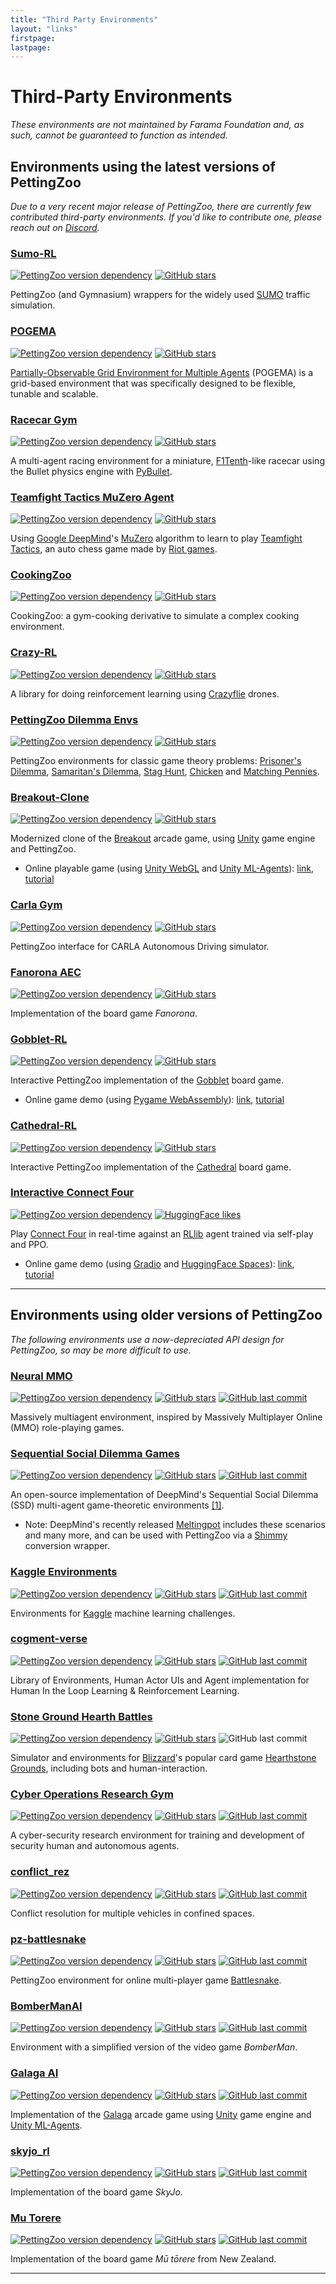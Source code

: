 ```yaml
---
title: "Third Party Environments"
layout: "links"
firstpage:
lastpage:
---
```


# Third-Party Environments

*These environments are not maintained by Farama Foundation and, as such, cannot be guaranteed to function as intended.*

## Environments using the latest versions of PettingZoo
*Due to a very recent major release of PettingZoo, there are currently few contributed third-party environments. If you'd like to contribute one, please reach out on [Discord](https://discord.gg/nHg2JRN489).*

### [Sumo-RL](https://github.com/LucasAlegre/sumo-rl)

[![PettingZoo version dependency](https://img.shields.io/badge/PettingZoo-v1.22.2-blue)]()
[![GitHub stars](https://img.shields.io/github/stars/LucasAlegre/sumo-rl)]()

PettingZoo (and Gymnasium) wrappers for the widely used [SUMO](https://github.com/eclipse/sumo) traffic simulation.


### [POGEMA](https://github.com/AIRI-Institute/pogema)

[![PettingZoo version dependency](https://img.shields.io/badge/PettingZoo-v1.22.3-blue)]()
[![GitHub stars](https://img.shields.io/github/stars/AIRI-Institute/pogema)]()

[Partially-Observable Grid Environment for Multiple Agents](https://github.com/AIRI-Institute/pogema) (POGEMA) is a grid-based environment that was specifically designed to be flexible, tunable and scalable.


### [Racecar Gym](https://github.com/axelbr/racecar_gym)

[![PettingZoo version dependency](https://img.shields.io/badge/PettingZoo-v1.22.4-blue)]()
[![GitHub stars](https://img.shields.io/github/stars/axelbr/racecar_gym)]()

A multi-agent racing environment for a miniature, [F1Tenth](https://f1tenth.org/)-like racecar using the Bullet physics engine with [PyBullet](https://github.com/bulletphysics/bullet3).


### [Teamfight Tactics MuZero Agent](https://github.com/silverlight6/TFTMuZeroAgent)

[![PettingZoo version dependency](https://img.shields.io/badge/PettingZoo-v1.22.3-blue)]()
[![GitHub stars](https://img.shields.io/github/stars/silverlight6/TFTMuZeroAgent)]()

Using [Google DeepMind](https://www.deepmind.com/)'s [MuZero](https://en.wikipedia.org/wiki/MuZero) algorithm to learn to play [Teamfight Tactics](https://teamfighttactics.leagueoflegends.com/en-us/), an auto chess game made by [Riot games](https://www.riotgames.com/en).

### [CookingZoo](https://github.com/DavidRother/gym-cooking)

[![PettingZoo version dependency](https://img.shields.io/badge/PettingZoo-v1.23.0-blue)]()
[![GitHub stars](https://img.shields.io/github/stars/DavidRother/gym-cooking)]()

CookingZoo: a gym-cooking derivative to simulate a complex cooking environment.

### [Crazy-RL](https://github.com/ffelten/CrazyRL)

[![PettingZoo version dependency](https://img.shields.io/badge/PettingZoo-v1.22.3-blue)]()
[![GitHub stars](https://img.shields.io/github/stars/ffelten/CrazyRL)]()

A library for doing reinforcement learning using [Crazyflie](https://www.bitcraze.io/products/crazyflie-2-1/) drones.


### [PettingZoo Dilemma Envs](https://github.com/tianyu-z/pettingzoo_dilemma_envs)

[![PettingZoo version dependency](https://img.shields.io/badge/PettingZoo-v1.22.3-blue)]()
[![GitHub stars](https://img.shields.io/github/stars/tianyu-z/pettingzoo_dilemma_envs)]()

PettingZoo environments for classic game theory problems: [Prisoner's Dilemma](https://en.wikipedia.org/wiki/Prisoner%27s_dilemma), [Samaritan's Dilemma](https://en.wikipedia.org/wiki/Samaritan%27s_dilemma), [Stag Hunt](https://en.wikipedia.org/wiki/Stag_hunt), [Chicken](https://en.wikipedia.org/wiki/Chicken_(game)) and [Matching Pennies](https://en.wikipedia.org/wiki/Matching_pennies).


### [Breakout-Clone](https://github.com/SethCram/Breakout-Clone)

[![PettingZoo version dependency](https://img.shields.io/badge/PettingZoo-v1.22.1-blue)]()
[![GitHub stars](https://img.shields.io/github/stars/SethCram/Breakout-Clone)]()

Modernized clone of the [Breakout](https://en.wikipedia.org/wiki/Breakout_(video_game)) arcade game, using [Unity](https://unity.com/) game engine and PettingZoo.
* Online playable game (using [Unity WebGL](https://docs.unity3d.com/2020.1/Documentation/Manual/webgl-gettingstarted.html) and [Unity ML-Agents](https://unity.com/products/machine-learning-agents)): [link](https://sethcram.weebly.com/breakout-clone.html), [tutorial](https://www.youtube.com/watch?v=zPFU30tbyKs)

### [Carla Gym](https://github.com/johnMinelli/carla-gym/)

[![PettingZoo version dependency](https://img.shields.io/badge/PettingZoo-v1.23.0-blue)]()
[![GitHub stars](https://img.shields.io/github/stars/johnMinelli/carla-gym)]()

PettingZoo interface for CARLA Autonomous Driving simulator.

### [Fanorona AEC](https://github.com/AbhijeetKrishnan/fanorona-aec)
[![PettingZoo version dependency](https://img.shields.io/badge/PettingZoo-v1.23.1-blue)]()
[![GitHub stars](https://img.shields.io/github/stars/AbhijeetKrishnan/fanorona-aec)]()

Implementation of the board game *Fanorona*.

### [Gobblet-RL](https://github.com/elliottower/gobblet-rl)

[![PettingZoo version dependency](https://img.shields.io/badge/PettingZoo-v1.22.3-blue)]()
[![GitHub stars](https://img.shields.io/github/stars/elliottower/gobblet-rl)]()

Interactive PettingZoo implementation of the [Gobblet](https://en.wikipedia.org/wiki/Gobblet) board game.
* Online game demo (using [Pygame WebAssembly](https://github.com/pygame-web)): [link](https://elliottower.github.io/gobblet-rl/), [tutorial](https://github.com/elliottower/gobblet-rl/blob/main/tutorials/WebAssembly/web_assembly.md)

### [Cathedral-RL](https://github.com/elliottower/cathedral-rl)

[![PettingZoo version dependency](https://img.shields.io/badge/PettingZoo-v1.22.3-blue)]()
[![GitHub stars](https://img.shields.io/github/stars/elliottower/cathedral-rl)]()

Interactive PettingZoo implementation of the [Cathedral](https://en.wikipedia.org/wiki/Cathedral_(board_game)) board game.

### [Interactive Connect Four](https://huggingface.co/spaces/ClementBM/connectfour)
[![PettingZoo version dependency](https://img.shields.io/badge/PettingZoo-v1.22.4-blue)]()
[![HuggingFace likes](https://img.shields.io/badge/stars-_2-blue)]()

 Play [Connect Four](/environments/classic/connect_four/) in real-time against an [RLlib](https://docs.ray.io/en/latest/rllib/index.html) agent trained via self-play and PPO.
* Online game demo (using [Gradio](https://www.gradio.app/) and [HuggingFace Spaces](https://huggingface.co/docs/hub/spaces-overview)): [link](https://huggingface.co/spaces/ClementBM/connectfour), [tutorial](https://clementbm.github.io/project/2023/03/29/reinforcement-learning-connect-four-rllib.html)



___

## Environments using older versions of PettingZoo
*The following environments use a now-depreciated API design for PettingZoo, so may be more difficult to use.*

### [Neural MMO](https://github.com/jsuarez5341/neural-mmo)

[![PettingZoo version dependency](https://img.shields.io/badge/PettingZoo-v1.19.0-red)]()
[![GitHub stars](https://img.shields.io/github/stars/jsuarez5341/neural-mmo)]()
[![GitHub last commit](https://img.shields.io/github/last-commit/jsuarez5341/neural-mmo)]()

Massively multiagent environment, inspired by Massively Multiplayer Online (MMO) role-playing games.


### [Sequential Social Dilemma Games](https://github.com/eugenevinitsky/sequential_social_dilemma_games)

[![PettingZoo version dependency](https://img.shields.io/badge/PettingZoo-v1.13.1-red)]()
[![GitHub stars](https://img.shields.io/github/stars/eugenevinitsky/sequential_social_dilemma_games)]()
[![GitHub last commit](https://img.shields.io/github/last-commit/eugenevinitsky/sequential_social_dilemma_games)]()

An open-source implementation of DeepMind's Sequential Social Dilemma (SSD) multi-agent game-theoretic environments [[1]](https://arxiv.org/abs/1702.03037).
* Note: DeepMind's recently released [Meltingpot](https://github.com/deepmind/meltingpot) includes these scenarios and many more, and can be used with PettingZoo via a [Shimmy](http://shimmy.farama.org/) conversion wrapper.


### [Kaggle Environments](https://github.com/Kaggle/kaggle-environments)

[![PettingZoo version dependency](https://img.shields.io/badge/PettingZoo-v1.12.0-red)]()
[![GitHub stars](https://img.shields.io/github/stars/Kaggle/kaggle-environments)]()
[![GitHub last commit](https://img.shields.io/github/last-commit/Kaggle/kaggle-environments)]()

Environments for [Kaggle](https://www.kaggle.com/) machine learning challenges.


### [cogment-verse](https://github.com/cogment/cogment-verse)

[![PettingZoo version dependency](https://img.shields.io/badge/PettingZoo-v1.18.0-red)]()
[![GitHub stars](https://img.shields.io/github/stars/cogment/cogment-verse)]()
[![GitHub last commit](https://img.shields.io/github/last-commit/cogment/cogment-verse)]()

Library of Environments, Human Actor UIs and Agent implementation for Human In the Loop Learning & Reinforcement Learning.


### [Stone Ground Hearth Battles](https://github.com/JDBumgardner/stone_ground_hearth_battles)

[![PettingZoo version dependency](https://img.shields.io/badge/PettingZoo-v1.4.0-red)]()
[![GitHub stars](https://img.shields.io/github/stars/JDBumgardner/stone_ground_hearth_battles)]()
![GitHub last commit](https://img.shields.io/github/last-commit/JDBumgardner/stone_ground_hearth_battles)

Simulator and environments for [Blizzard](https://www.blizzard.com/en-us/)'s popular card game [Hearthstone Grounds](https://hearthstone.blizzard.com/en-us/battlegrounds/), including bots and human-interaction.


### [Cyber Operations Research Gym](https://github.com/cage-challenge/CybORG)

[![PettingZoo version dependency](https://img.shields.io/badge/PettingZoo-v1.19.2-red)]()
[![GitHub stars](https://img.shields.io/github/stars/cage-challenge/CybORG)]()
[![GitHub last commit](https://img.shields.io/github/last-commit/cage-challenge/CybORG)]()

A cyber-security research environment for training and development of security human and autonomous agents.


### [conflict_rez](https://github.com/XuShenLZ/conflict_rez)

[![PettingZoo version dependency](https://img.shields.io/badge/PettingZoo-v1.19.0-red)]()
[![GitHub stars](https://img.shields.io/github/stars/XuShenLZ/conflict_rez)]()
[![GitHub last commit](https://img.shields.io/github/last-commit/XuShenLZ/conflict_rez)]()

Conflict resolution for multiple vehicles in confined spaces.


### [pz-battlesnake](https://github.com/DaBultz/pz-battlesnake)

[![PettingZoo version dependency](https://img.shields.io/badge/PettingZoo-v1.19.0-red)]()
[![GitHub stars](https://img.shields.io/github/stars/DaBultz/pz-battlesnake)]()
[![GitHub last commit](https://img.shields.io/github/last-commit/DaBultz/pz-battlesnake)]()

PettingZoo environment for online multi-player game [Battlesnake](https://play.battlesnake.com/).


### [BomberManAI](https://github.com/NaIwo/BomberManAI)

[![PettingZoo version dependency](https://img.shields.io/badge/PettingZoo-v1.16.0-red)]()
[![GitHub stars](https://img.shields.io/github/stars/NaIwo/BomberManAI)]()
[![GitHub last commit](https://img.shields.io/github/last-commit/NaIwo/BomberManAI)]()

Environment with a simplified version of the video game *BomberMan*.

### [Galaga AI](https://github.com/SonicKurt/Galaga-AI)

[![PettingZoo version dependency](https://img.shields.io/badge/PettingZoo-v1.15.0-red)]()
[![GitHub stars](https://img.shields.io/github/stars/SonicKurt/Galaga-AI)]()
[![GitHub last commit](https://img.shields.io/github/last-commit/SonicKurt/Galaga-AI)]()

Implementation of the [Galaga](https://en.wikipedia.org/wiki/Galaga) arcade game using [Unity](https://unity.com/) game engine and [Unity ML-Agents](https://unity.com/products/machine-learning-agents).


### [skyjo_rl](https://github.com/michaelfeil/skyjo_rl)

[![PettingZoo version dependency](https://img.shields.io/badge/PettingZoo-v1.14.0-red)]()
[![GitHub stars](https://img.shields.io/github/stars/michaelfeil/skyjo_rl)]()
[![GitHub last commit](https://img.shields.io/github/last-commit/michaelfeil/skyjo_rl)]()

Implementation of the board game *SkyJo*.


### [Mu Torere](https://github.com/Aroksak/MuTorere)

[![PettingZoo version dependency](https://img.shields.io/badge/PettingZoo-v1.14.0-red)]()
[![GitHub stars](https://img.shields.io/github/stars/Aroksak/MuTorere)]()
[![GitHub last commit](https://img.shields.io/github/last-commit/DaBultz/pz-battlesnake)]()

Implementation of the board game *Mū tōrere* from New Zealand.


___

[//]: # (https://github.com/quantumiracle/MARS: WIP, not released yet )

[//]: # (## StarCraft Multi-Agent Challenge &#40;high priority fix&#41;)

[//]: # ([https://github.com/oxwhirl/smac]&#40;https://github.com/oxwhirl/smac&#41;)

[//]: # ()
[//]: # (Collection of widely used StarCraft2 based cooperative environments.)


[//]: # ()
[//]: # (## Hearthstone Battlegrounds Simulator &#40;not vc, will break&#41;)

[//]: # ([https://github.com/JDBumgardner/stone_ground_hearth_battles]&#40;https://github.com/JDBumgardner/stone_ground_hearth_battles&#41;)

[//]: # ()
[//]: # (PettingZoo environment wrapper for Blizzard's Hearthstone game.)

[//]: # ()
[//]: # (## Longroad Envs &#40;not vc, will break&#41;)

[//]: # ([https://github.com/grzPat/longroad-envs]&#40;https://github.com/grzPat/longroad-envs&#41;)

[//]: # ()
[//]: # (Multi-Agent traffic control environments.)

[//]: # ()
[//]: # ()
[//]: # (## PZ Dilemma &#40;not vc, will break&#41;)

[//]: # ([https://github.com/arjun-prakash/pz_dilemma]&#40;https://github.com/arjun-prakash/pz_dilemma&#41;)

[//]: # ()
[//]: # (Collection of prisoner's dilemma games as PettingZoo environments)

[//]: # ()
[//]: # (## Ants &#40;just an env, pre term/trunc style&#41;)

[//]: # ([https://github.com/chorsch/ants]&#40;https://github.com/chorsch/ants&#41;)

[//]: # ()
[//]: # (Simplified simulation of an ant colony)

[//]: # ()
[//]: # (## Generalized Rock Paper Scissors &#40;old fork&#41;)

[//]: # ([https://github.com/afozk95/PettingZoo/tree/add_generalized_rps]&#40;https://github.com/afozk95/PettingZoo/tree/add_generalized_rps&#41;)

[//]: # ()
[//]: # (More general n-players form of the Rock Paper Scissors environments in PettingZoo)

[//]: # ()
[//]: # (## PZ Risk &#40;no deps&#41;)

[//]: # ([https://github.com/mahi97/pz_risk]&#40;https://github.com/mahi97/pz_risk&#41;)

[//]: # ()
[//]: # (Implementation of the Risk board game as a PettingZoo environment)

[//]: # (## Sequential Social Delima Games &#40;will break&#41;)

[//]: # ([https://github.com/eugenevinitsky/sequential_social_dilemma_games/pull/197]&#40;https://github.com/eugenevinitsky/sequential_social_dilemma_games/pull/197&#41;)

[//]: # ()
[//]: # (Set of two environments with numerous multi-agent equilibria popular with researchers)

[//]: # (## SNIM &#40;deleted&#41;)

[//]: # ([https://github.com/qihuazhong/SNIM/blob/main/snim/envs.py]&#40;https://github.com/qihuazhong/SNIM/blob/main/snim/envs.py&#41;)

[//]: # ()
[//]: # (PettingZoo based supply chain management environment)

[//]: # ()
[//]: # (## CityLearn &#40;not vc, unreachable&#41;)

[//]: # ()
[//]: # ([https://github.com/apigott/CityLearn]&#40;https://github.com/apigott/CityLearn&#41;)
[//]: # ()
[//]: # (PettingZoo environments for city grid power management, based on the CityLearn simulator.)
